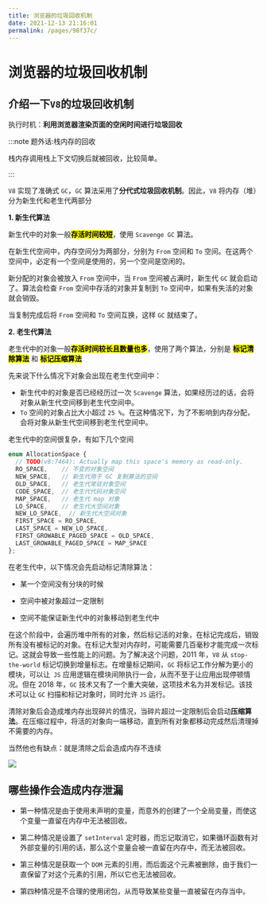 ```yaml
---
title: 浏览器的垃圾回收机制
date: 2021-12-13 21:16:01
permalink: /pages/98f37c/
---
```


# 浏览器的垃圾回收机制

## 介绍一下`V8`的垃圾回收机制<badge text="特别重要" type="error" />

执行时机：**利用浏览器渲染页面的空闲时间进行垃圾回收**

:::note 题外话:栈内存的回收

栈内存调用栈上下文切换后就被回收，比较简单。

:::

`V8` 实现了准确式 `GC`，`GC` 算法采用了**分代式垃圾回收机制**。因此，`V8` 将内存（堆）分为新生代和老生代两部分

**1. 新生代算法**

新生代中的对象一般<mark>**存活时间较短**</mark>，使用 `Scavenge GC` 算法。

在新生代空间中，内存空间分为两部分，分别为 `From` 空间和 `To` 空间。在这两个空间中，必定有一个空间是使用的，另一个空间是空闲的。

新分配的对象会被放入 `From` 空间中，当 `From` 空间被占满时，新生代 `GC` 就会启动了。算法会检查 `From` 空间中存活的对象并复制到 `To` 空间中，如果有失活的对象就会销毁。

当复制完成后将 `From` 空间和 `To` 空间互换，这样 `GC` 就结束了。

**2. 老生代算法**

老生代中的对象一般<mark>**存活时间较长且数量也多**</mark>，使用了两个算法，分别是 **<mark>标记清除算法</mark>** 和 **<mark>标记压缩算法</mark>**

先来说下什么情况下对象会出现在老生代空间中：

- 新生代中的对象是否已经经历过一次 `Scavenge` 算法，如果经历过的话，会将对象从新生代空间移到老生代空间中。
- `To` 空间的对象占比大小超过 `25 %`。在这种情况下，为了不影响到内存分配，会将对象从新生代空间移到老生代空间中。

老生代中的空间很复杂，有如下几个空间

```javascript
enum AllocationSpace {
  // TODO(v8:7464): Actually map this space's memory as read-only.
  RO_SPACE,    // 不变的对象空间
  NEW_SPACE,   // 新生代用于 GC 复制算法的空间
  OLD_SPACE,   // 老生代常驻对象空间
  CODE_SPACE,  // 老生代代码对象空间
  MAP_SPACE,   // 老生代 map 对象
  LO_SPACE,    // 老生代大空间对象
  NEW_LO_SPACE,  // 新生代大空间对象
  FIRST_SPACE = RO_SPACE,
  LAST_SPACE = NEW_LO_SPACE,
  FIRST_GROWABLE_PAGED_SPACE = OLD_SPACE,
  LAST_GROWABLE_PAGED_SPACE = MAP_SPACE
};
```

在老生代中，以下情况会先启动标记清除算法：

- 某一个空间没有分块的时候
- 空间中被对象超过一定限制

- 空间不能保证新生代中的对象移动到老生代中

在这个阶段中，会遍历堆中所有的对象，然后标记活的对象，在标记完成后，销毁所有没有被标记的对象。在标记大型对内存时，可能需要几百毫秒才能完成一次标记。这就会导致一些性能上的问题。为了解决这个问题，2011 年，`V8` 从 `stop-the-world` 标记切换到增量标志。在增量标记期间，`GC` 将标记工作分解为更小的模块，可以让` JS` 应用逻辑在模块间隙执行一会，从而不至于让应用出现停顿情况。但在 2018 年，`GC` 技术又有了一个重大突破，这项技术名为并发标记。该技术可以让 `GC` 扫描和标记对象时，同时允许 `JS` 运行。

清除对象后会造成堆内存出现碎片的情况，当碎片超过一定限制后会启动**压缩算法**。在压缩过程中，将活的对象向一端移动，直到所有对象都移动完成然后清理掉不需要的内存。

当然他也有缺点：就是清除之后会造成内存不连续

![](https://cdn.jsdelivr.net/gh/duochizhacai/generatePic/img/202203031539073.png)

## 哪些操作会造成内存泄漏

- 第一种情况是由于使用未声明的变量，而意外的创建了一个全局变量，而使这个变量一直留在内存中无法被回收。
- 第二种情况是设置了 `setInterval` 定时器，而忘记取消它，如果循环函数有对外部变量的引用的话，那么这个变量会被一直留在内存中，而无法被回收。

- 第三种情况是获取一个 `DOM` 元素的引用，而后面这个元素被删除，由于我们一直保留了对这个元素的引用，所以它也无法被回收。
- 第四种情况是不合理的使用闭包，从而导致某些变量一直被留在内存当中。
